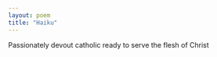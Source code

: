 ```yaml
---
layout: poem
title: "Haiku"
---
```


Passionately devout
catholic ready to serve
the flesh of Christ
